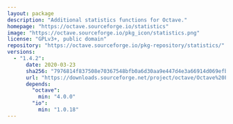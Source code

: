 ```yaml
---
layout: package
description: "Additional statistics functions for Octave."
homepage: "https://octave.sourceforge.io/statistics"
image: "https://octave.sourceforge.io/pkg_icon/statistics.png"
license: "GPLv3+, public domain"
repository: "https://octave.sourceforge.io/pkg-repository/statistics/"
versions:
  - "1.4.2":
      date: 2020-03-23
      sha256: "7976814f837508e70367548bfb0a6d30aa9e447d4e3a66914d069efb07876247"
      url: "https://downloads.sourceforge.net/project/octave/Octave%20Forge%20Packages/Individual%20Package%20Releases/statistics-1.4.2.tar.gz"
      depends:
        "octave":
          min: "4.0.0"
        "io":
          min: "1.0.18"
---
```

